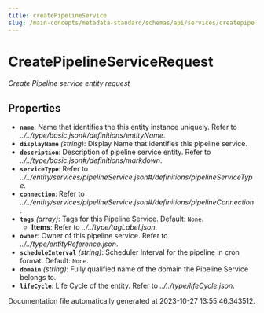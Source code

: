 ```yaml
---
title: createPipelineService
slug: /main-concepts/metadata-standard/schemas/api/services/createpipelineservice
---
```


# CreatePipelineServiceRequest

*Create Pipeline service entity request*

## Properties

- **`name`**: Name that identifies the this entity instance uniquely. Refer to *../../type/basic.json#/definitions/entityName*.
- **`displayName`** *(string)*: Display Name that identifies this pipeline service.
- **`description`**: Description of pipeline service entity. Refer to *../../type/basic.json#/definitions/markdown*.
- **`serviceType`**: Refer to *../../entity/services/pipelineService.json#/definitions/pipelineServiceType*.
- **`connection`**: Refer to *../../entity/services/pipelineService.json#/definitions/pipelineConnection*.
- **`tags`** *(array)*: Tags for this Pipeline Service. Default: `None`.
  - **Items**: Refer to *../../type/tagLabel.json*.
- **`owner`**: Owner of this pipeline service. Refer to *../../type/entityReference.json*.
- **`scheduleInterval`** *(string)*: Scheduler Interval for the pipeline in cron format. Default: `None`.
- **`domain`** *(string)*: Fully qualified name of the domain the Pipeline Service belongs to.
- **`lifeCycle`**: Life Cycle of the entity. Refer to *../../type/lifeCycle.json*.


Documentation file automatically generated at 2023-10-27 13:55:46.343512.
